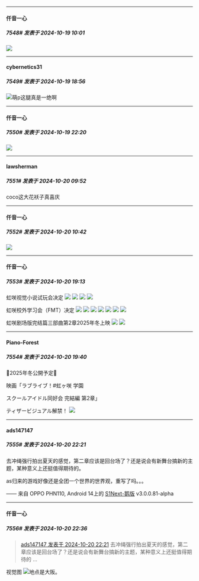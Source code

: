 ﻿
*****

####  仟音一心  
##### 7548#       发表于 2024-10-19 10:01

<img src="https://p.sda1.dev/19/3e578921095157a1b4220a21e62a4bc9/image.jpg" referrerpolicy="no-referrer">


*****

####  cybernetics31  
##### 7549#       发表于 2024-10-19 18:56

<img src="https://static.saraba1st.com/image/smiley/face2017/074.png" referrerpolicy="no-referrer">萌p这腿真是一绝啊


*****

####  仟音一心  
##### 7550#       发表于 2024-10-19 22:20

<img src="https://p.sda1.dev/19/83f1f128dc89f66787d1cdaf4bf2d884/image.jpg" referrerpolicy="no-referrer">


*****

####  lawsherman  
##### 7551#       发表于 2024-10-20 09:52

coco这大花袄子真喜庆


*****

####  仟音一心  
##### 7552#       发表于 2024-10-20 10:42

<img src="https://p.sda1.dev/19/2de0585623551c19e40efe8c091e84ae/image.jpg" referrerpolicy="no-referrer">


*****

####  仟音一心  
##### 7553#       发表于 2024-10-20 19:13

虹咲视觉小说试玩会决定
<img src="https://p.sda1.dev/19/a8c50ddd321f3cb2e1af9a63ab455051/image.jpg" referrerpolicy="no-referrer">
<img src="https://p.sda1.dev/19/55bcd4f33924efaef5c050ba61756c75/image.jpg" referrerpolicy="no-referrer">
<img src="https://p.sda1.dev/19/d4e434d49fca36d802c6c84207e1281d/image.jpg" referrerpolicy="no-referrer">
<img src="https://p.sda1.dev/19/5cedc033caed7b498aa604af8c826016/image.jpg" referrerpolicy="no-referrer">

虹咲校外学习会（FMT）决定
<img src="https://p.sda1.dev/19/15907b3bdc3b40af0c3c1d479cef4dbf/image.jpg" referrerpolicy="no-referrer">
<img src="https://p.sda1.dev/19/14dcffcc7dbb1b0e5841f804b30c23b2/image.jpg" referrerpolicy="no-referrer">
<img src="https://p.sda1.dev/19/49478bb38ce1b7a00faa9448a04e811d/image.jpg" referrerpolicy="no-referrer">
<img src="https://p.sda1.dev/19/34a25c59a74800074032cd5d3c30a358/image.jpg" referrerpolicy="no-referrer">
<img src="https://p.sda1.dev/19/e4e6e37ccbe2ffce173e9529ec940dd1/image.jpg" referrerpolicy="no-referrer">
<img src="https://p.sda1.dev/19/b6f23ffde4682a1603aeeeb268df555f/image.jpg" referrerpolicy="no-referrer">
<img src="https://p.sda1.dev/19/cf2474b3883cc333501dd27ab17938ed/image.jpg" referrerpolicy="no-referrer">

虹咲剧场版完结篇三部曲第2章2025年冬上映
<img src="https://p.sda1.dev/19/bb110dbd5606267bfd10de091324a825/image.jpg" referrerpolicy="no-referrer">
<img src="https://p.sda1.dev/19/318416ac71e3f6eac74aa7f2843792b9/image.jpg" referrerpolicy="no-referrer">


*****

####  Piano-Forest  
##### 7554#       发表于 2024-10-20 19:40

🌈2025年冬公開予定🌈

映画「ラブライブ！#虹ヶ咲 学園

スクールアイドル同好会 完結編 第2章」

ティザービジュアル解禁！
<img src="https://p.sda1.dev/19/d5667026d0e926bddbfe99d1057d898c/20241020_193601.jpg" referrerpolicy="no-referrer">


*****

####  ads147147  
##### 7555#       发表于 2024-10-20 22:21

去冲绳强行拍出夏天的感觉，第二章应该是回台场了？还是说会有新舞台搞新的主题，某种意义上还挺值得期待的。

as归来的游戏好像还是全团一个世界的世界观，重写了吗。。。

—— 来自 OPPO PHN110, Android 14上的 [S1Next-鹅版](https://github.com/ykrank/S1-Next/releases) v3.0.0.81-alpha


*****

####  仟音一心  
##### 7556#       发表于 2024-10-20 22:36

<blockquote><a href="httphttps://bbs.saraba1st.com/2b/forum.php?mod=redirect&amp;goto=findpost&amp;pid=66501261&amp;ptid=1959558" target="_blank">ads147147 发表于 2024-10-20 22:21</a>
去冲绳强行拍出夏天的感觉，第二章应该是回台场了？还是说会有新舞台搞新的主题，某种意义上还挺值得期待的 ...</blockquote>
视觉图 <img src="https://p.sda1.dev/19/9c30de7dbfa39008f2b18a0a5e17e533/image.jpg" referrerpolicy="no-referrer">地点是大阪。

